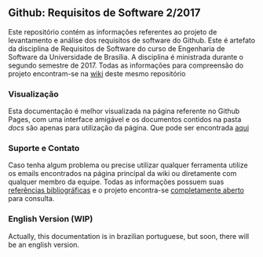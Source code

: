 ## Github: Requisitos de Software 2/2017

Este repositório contém as informações referentes ao projeto de levantamento e análise dos requisitos de software do Github. Este é artefato da disciplina de Requisitos de Software do curso de Engenharia de Software da Universidade de Brasília. A disciplina é ministrada durante o segundo semestre de 2017. Todas as informações para compreensão do projeto encontram-se na [wiki](https://github.com/github-requirements/docs/wiki) deste mesmo repositório

### Visualização

Esta documentação é melhor visualizada na página referente no Github Pages, com uma interface amigável e os documentos contidos na pasta *docs* são apenas para utilização da página. Que pode ser encontrada [aqui](https://github.com/github-requirements/docs/)

### Suporte e Contato

Caso tenha algum problema ou precise utilizar qualquer ferramenta utilize os emails encontrados na página principal da wiki ou diretamente com qualquer membro da equipe. Todas as informações possuem suas [referências bibliográficas](https://github.com/github-requirements/docs/) e o projeto encontra-se [completamente aberto](https://github.com/github-requirements/docs/) para consulta.

### English Version (WIP)

Actually, this documentation is in brazilian portuguese, but soon, there will be an english version. 
